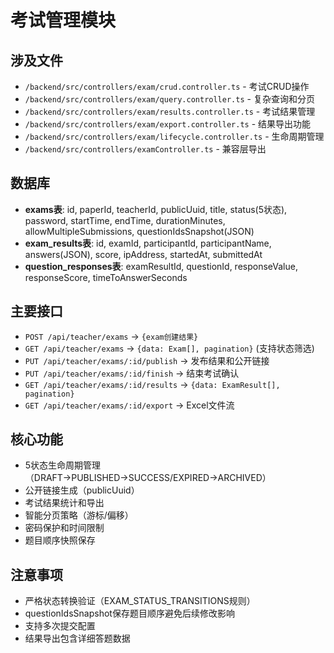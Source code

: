 # 考试管理模块

## 涉及文件
- `/backend/src/controllers/exam/crud.controller.ts` - 考试CRUD操作
- `/backend/src/controllers/exam/query.controller.ts` - 复杂查询和分页
- `/backend/src/controllers/exam/results.controller.ts` - 考试结果管理
- `/backend/src/controllers/exam/export.controller.ts` - 结果导出功能
- `/backend/src/controllers/exam/lifecycle.controller.ts` - 生命周期管理
- `/backend/src/controllers/examController.ts` - 兼容层导出

## 数据库
- **exams表**: id, paperId, teacherId, publicUuid, title, status(5状态), password, startTime, endTime, durationMinutes, allowMultipleSubmissions, questionIdsSnapshot(JSON)
- **exam_results表**: id, examId, participantId, participantName, answers(JSON), score, ipAddress, startedAt, submittedAt
- **question_responses表**: examResultId, questionId, responseValue, responseScore, timeToAnswerSeconds

## 主要接口
- `POST /api/teacher/exams` → `{exam创建结果}`
- `GET /api/teacher/exams` → `{data: Exam[], pagination}` (支持状态筛选)
- `PUT /api/teacher/exams/:id/publish` → 发布结果和公开链接
- `PUT /api/teacher/exams/:id/finish` → 结束考试确认
- `GET /api/teacher/exams/:id/results` → `{data: ExamResult[], pagination}`
- `GET /api/teacher/exams/:id/export` → Excel文件流

## 核心功能
- 5状态生命周期管理（DRAFT→PUBLISHED→SUCCESS/EXPIRED→ARCHIVED）
- 公开链接生成（publicUuid）
- 考试结果统计和导出
- 智能分页策略（游标/偏移）
- 密码保护和时间限制
- 题目顺序快照保存

## 注意事项
- 严格状态转换验证（EXAM_STATUS_TRANSITIONS规则）
- questionIdsSnapshot保存题目顺序避免后续修改影响
- 支持多次提交配置
- 结果导出包含详细答题数据